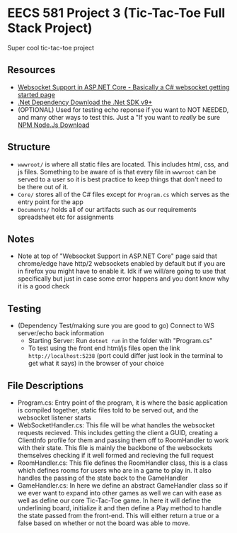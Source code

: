 # EECS 581 Project 3 (Tic-Tac-Toe Full Stack Project)

Super cool tic-tac-toe project

## Resources

- [Websocket Support in ASP.NET Core - Basically a C# websocket getting started page](https://learn.microsoft.com/en-us/aspnet/core/fundamentals/websockets?view=aspnetcore-9.0)
- [.Net Dependency Download the .Net SDK v9+](https://dotnet.microsoft.com/en-us/download/dotnet/9.0)
- (OPTIONAL) Used for testing echo reponse if you want to NOT NEEDED, and many other ways to test this. Just a "If you want to _really_ be sure [NPM Node.Js Download](https://nodejs.org/en/download)

## Structure

- `wwwroot/` is where all static files are located. This includes html, css, and js files. Something to be aware of is that every file in `wwwroot` can be served to a user so it is best practice to keep things that don't need to be there out of it.
- `Core/` stores all of the C# files except for `Program.cs` which serves as the entry point for the app
- `Documents/` holds all of our artifacts such as our requirements spreadsheet etc for assignments

## Notes

- Note at top of "Websocket Support in ASP.NET Core" page said that chrome/edge have http/2 websockets enabled by default but if you are in firefox you might have to enable it. Idk if we will/are going to use that specifically but just in case some error happens and you dont know why it is a good check

## Testing

- (Dependency Test/making sure you are good to go) Connect to WS server/echo back information
  - Starting Server: Run `dotnet run` in the folder with "Program.cs"
  - To test using the front end html/js files open the link `http://localhost:5238` (port could differ just look in the terminal to get what it says) in the browser of your choice

## File Descriptions

- Program.cs: Entry point of the program, it is where the basic application is compiled together, static files told to be served out, and the websocket listener starts
- WebSocketHandler.cs: This file will be what handles the websocket requests recieved. This includes getting the client a GUID, creating a ClientInfo profile for them and passing them off to RoomHandler to work with their state. This file is mainly the backbone of the websockets themselves checking if it well formed and recieving the full request
- RoomHandler.cs: This file defines the RoomHandler class, this is a class which defines rooms for users who are in a game to play in. It also handles the passing of the state back to the GameHandler
- GameHandler.cs: In here we define an abstract GameHandler class so if we ever want to expand into other games as well we can with ease as well as define our core Tic-Tac-Toe game. In here it will define the underlining board, initialize it and then define a Play method to handle the state passed from the front-end. This will either return a true or a false based on whether or not the board was able to move.
